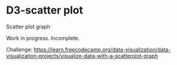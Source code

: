 # D3-scatter plot
Scatter plot graph

Work in progress. Incomplete.

Challenge: https://learn.freecodecamp.org/data-visualization/data-visualization-projects/visualize-data-with-a-scatterplot-graph
